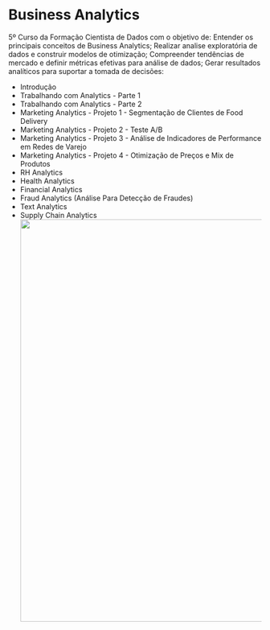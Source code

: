 # Business Analytics
5º Curso da Formação Cientista de Dados com o objetivo de: Entender os principais conceitos de Business Analytics; Realizar analise exploratória de dados e construir modelos de otimização; Compreender tendências de mercado e definir métricas efetivas para análise de dados; Gerar resultados analíticos para suportar a tomada de decisões:

<ul>
  <li>Introdução</li>
  <li>Trabalhando com Analytics - Parte 1</li>
  <li>Trabalhando com Analytics - Parte 2</li>
  <li>Marketing Analytics - Projeto 1 - Segmentação de Clientes de Food Delivery</li>
  <li>Marketing Analytics - Projeto 2 - Teste A/B</li>
  <li>Marketing Analytics - Projeto 3 - Análise de Indicadores de Performance em Redes de Varejo
</li>
  <li>Marketing Analytics - Projeto 4 - Otimização de Preços e Mix de Produtos</li>
  <li>RH Analytics</li>
  <li>Health Analytics</li>
  <li>Financial Analytics</li>
  <li>Fraud Analytics (Análise Para Detecção de Fraudes)</li>
  <li>Text Analytics</li>
  <li>Supply Chain Analytics</li>
  

  
<center><img src="https://user-images.githubusercontent.com/61481422/124643909-06fad900-de68-11eb-86f6-1df9c89f735a.png" alt="" width="800"></center>

